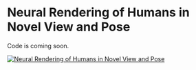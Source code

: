 # Neural Rendering of Humans in Novel View and Pose<div align="center">


</div>

Code is coming soon.

[![Neural Rendering of Humans in Novel View and Pose]([https://github.com/TiantianWang/4D_Video_Stylization/assets/24403576/ea143eab-1927-4f99-849d-7b2769454227)](https://youtu.be/2TXDGkotK2c](https://youtu.be/tnXT3xA9S50))


